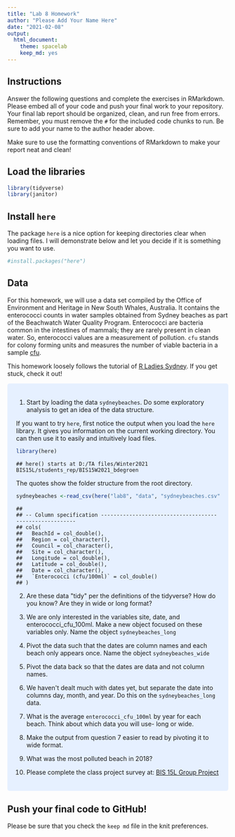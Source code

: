 ```yaml
---
title: "Lab 8 Homework"
author: "Please Add Your Name Here"
date: "2021-02-08"
output:
  html_document: 
    theme: spacelab
    keep_md: yes
---
```




## Instructions
Answer the following questions and complete the exercises in RMarkdown. Please embed all of your code and push your final work to your repository. Your final lab report should be organized, clean, and run free from errors. Remember, you must remove the `#` for the included code chunks to run. Be sure to add your name to the author header above.  

Make sure to use the formatting conventions of RMarkdown to make your report neat and clean!  

## Load the libraries

```r
library(tidyverse)
library(janitor)
```

## Install `here`
The package `here` is a nice option for keeping directories clear when loading files. I will demonstrate below and let you decide if it is something you want to use.  

```r
#install.packages("here")
```

## Data
For this homework, we will use a data set compiled by the Office of Environment and Heritage in New South Whales, Australia. It contains the enterococci counts in water samples obtained from Sydney beaches as part of the Beachwatch Water Quality Program. Enterococci are bacteria common in the intestines of mammals; they are rarely present in clean water. So, enterococci values are a measurement of pollution. `cfu` stands for colony forming units and measures the number of viable bacteria in a sample [cfu](https://en.wikipedia.org/wiki/Colony-forming_unit).   

This homework loosely follows the tutorial of [R Ladies Sydney](https://rladiessydney.org/). If you get stuck, check it out!  

<style>
div.blue { background-color:#e6f0ff; border-radius: 5px; padding: 20px;}
</style>
<div class = "blue">

1. Start by loading the data `sydneybeaches`. Do some exploratory analysis to get an idea of the data structure.


If you want to try `here`, first notice the output when you load the `here` library. It gives you information on the current working directory. You can then use it to easily and intuitively load files.

```r
library(here)
```

```
## here() starts at D:/TA files/Winter2021 BIS15L/students_rep/BIS15W2021_bdegroen
```

The quotes show the folder structure from the root directory.

```r
sydneybeaches <-read_csv(here("lab8", "data", "sydneybeaches.csv")) %>% janitor::clean_names()
```

```
## 
## -- Column specification --------------------------------------------------------
## cols(
##   BeachId = col_double(),
##   Region = col_character(),
##   Council = col_character(),
##   Site = col_character(),
##   Longitude = col_double(),
##   Latitude = col_double(),
##   Date = col_character(),
##   `Enterococci (cfu/100ml)` = col_double()
## )
```

2. Are these data "tidy" per the definitions of the tidyverse? How do you know? Are they in wide or long format?


3. We are only interested in the variables site, date, and enterococci_cfu_100ml. Make a new object focused on these variables only. Name the object `sydneybeaches_long`


4. Pivot the data such that the dates are column names and each beach only appears once. Name the object `sydneybeaches_wide`


5. Pivot the data back so that the dates are data and not column names.


6. We haven't dealt much with dates yet, but separate the date into columns day, month, and year. Do this on the `sydneybeaches_long` data.


7. What is the average `enterococci_cfu_100ml` by year for each beach. Think about which data you will use- long or wide.


8. Make the output from question 7 easier to read by pivoting it to wide format.


9. What was the most polluted beach in 2018?


10. Please complete the class project survey at: [BIS 15L Group Project](https://forms.gle/H2j69Z3ZtbLH3efW6)
</div>


## Push your final code to GitHub!
Please be sure that you check the `keep md` file in the knit preferences.   
